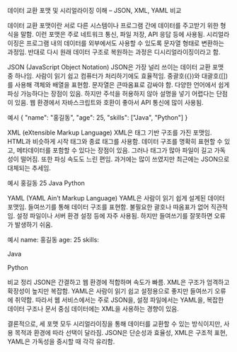 데이터 교환 포맷 및 시리얼라이징 이해 – JSON, XML, YAML 비교

데이터 교환 포맷이란 서로 다른 시스템이나 프로그램 간에 데이터를 주고받기 위한 형식을 말함. 이런 포맷은 주로 네트워크 통신, 파일 저장, API 응답 등에 사용됨. 시리얼라이징은 프로그램 내의 데이터를 외부에서도 사용할 수 있도록 문자열 형태로 변환하는 과정임. 반대로 다시 원래 데이터 구조로 복원하는 과정은 디시리얼라이징이라고 함.

JSON (JavaScript Object Notation)
JSON은 가장 널리 쓰이는 데이터 교환 포맷 중 하나임. 사람이 읽기 쉽고 컴퓨터가 처리하기에도 효율적임. 중괄호({})와 대괄호([])를 사용해 객체와 배열을 표현함. 문자열은 큰따옴표로 감싸야 함. 다양한 언어에서 쉽게 파싱 가능하다는 장점이 있음. 하지만 주석을 허용하지 않아 설명을 넣기 어렵다는 단점이 있음. 웹 환경에서 자바스크립트와 호환이 좋아서 API 통신에 많이 사용됨.

예시
{
"name": "홍길동",
"age": 25,
"skills": ["Java", "Python"]
}

XML (eXtensible Markup Language)
XML은 태그 기반 구조를 가진 포맷임. HTML과 비슷하게 시작 태그와 종료 태그를 사용함. 데이터 구조를 명확히 표현할 수 있고, 메타데이터를 포함할 수 있다는 장점이 있음. 그러나 태그가 많아 파일이 길고 가독성이 떨어짐. 또한 파싱 속도도 느린 편임. 과거에는 많이 쓰였지만 최근에는 JSON으로 대체되는 추세임.

예시
<person>
<name>홍길동</name>
<age>25</age>
<skills>
<skill>Java</skill>
<skill>Python</skill>
</skills>
</person>

YAML (YAML Ain’t Markup Language)
YAML은 사람이 읽기 쉽게 설계된 데이터 포맷임. 들여쓰기를 통해 데이터 구조를 표현함. 불필요한 괄호나 따옴표가 없어 직관적임. 설정 파일이나 서버 환경 설정 등에 자주 사용됨. 하지만 들여쓰기를 잘못하면 오류가 발생하기 쉬움.

예시
name: 홍길동
age: 25
skills:

Java

Python

비교 정리
JSON은 간결하고 웹 환경에 적합하며 속도가 빠름. XML은 구조가 엄격하고 확장성이 높지만 복잡함. YAML은 사람이 읽기 쉽고 설정용으로 좋지만 들여쓰기 오류에 취약함. 따라서 웹 서비스에서는 주로 JSON을, 설정 파일에서는 YAML을, 복잡한 데이터 구조나 문서 중심 데이터에는 XML을 사용하는 경향이 있음.

결론적으로, 세 포맷 모두 시리얼라이징을 통해 데이터를 교환할 수 있는 방식이지만, 사용 목적과 환경에 따라 선택이 달라짐. JSON은 단순성과 효율성, XML은 구조적 표현, YAML은 가독성을 중시할 때 각각 유리함.